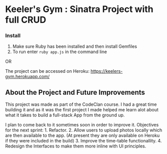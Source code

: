 # Keeler's Gym : Sinatra Project with full CRUD

### Install

1. Make sure Ruby has been installed and then install Gemfiles 
2. To run enter `ruby app.js` in the command line 

OR 

The project can be accessed on Heroku: https://keelers-gym.herokuapp.com/

## About the Project and Future Improvements

This project was made as part of the CodeClan course. I had a great time building it and as it was the first project I made helped me learn alot about what it takes to build a full-stack App from the ground up. 

I plan to come back to it sometimes soon in order to improve it. Objectives for the next sprint:
    1. Refactor.
    2. Allow users to upload photos locally which are then available to the app. (At present they are only available on Heroku if they were included in the build)
    3. Improve the time-table functionallity. 
    4. Redesign the Interfaces to make them more inline with UI principles. 
